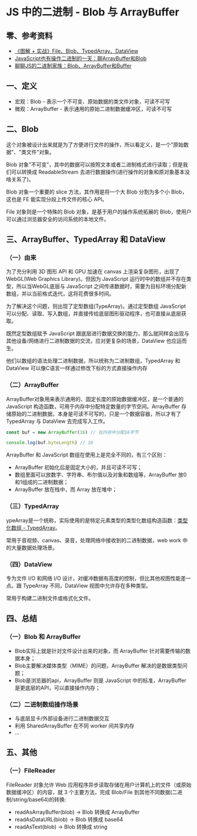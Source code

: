 # JS 中的二进制 - Blob 与 ArrayBuffer
## 零、参考资料
* [《图解 + 实战》File、Blob、TypedArray、DataView ](https://juejin.cn/post/7284513473316667453)
* [JavaScript也有操作二进制的一天：聊ArrayBuffer和Blob ](https://juejin.cn/post/6905180333151354887)
* [聊聊JS的二进制家族：Blob、ArrayBuffer和Buffer](https://zhuanlan.zhihu.com/p/97768916)

## 一、定义
* 宏观：Blob - 表示一个不可变、原始数据的类文件对象，可读不可写
* 微观：ArrayBuffer - 表示通用的原始二进制数据缓冲区，可读不可写

## 二、Blob
这个对象被设计出来就是为了方便进行文件的操作，所以看定义，是一个"原始数据"、"类文件"对象。
 
Blob 对象"不可变"，其中的数据可以按照文本或者二进制格式进行读取；但是我们可以转换成 ReadableStream 去进行数据操作(进行操作的对象和原对象基本没啥关系了)。
 
Blob 对象一个重要的 slice 方法，其作用是将一个大 Blob 分割为多个小 Blob，这也是 FE 能实现分段上传文件的核心 API。
 
File 对象则是一个特殊的 Blob 对象，是基于用户的操作系统拓展的 Blob，使用户可以通过浏览器安全的访问系统的本地文件。

## 三、ArrayBuffer、TypedArray 和 DataView
### （一）由来
为了充分利用 3D 图形 API 和 GPU 加速在 canvas 上渲染复杂图形，出现了WebGL(Web Graphics Library)。但因为 JavaScript 运行时中的数组并不存在类型，所以当WebGL底层与 JavaScript 之间传递数据时，需要为目标环境分配新数组，并以当前格式迭代，这将花费很多时间。

为了解决这个问题，则出现了定型数组(TypeArray)。通过定型数组 JavaScript 可以分配、读取、写入数组，并直接传给底层图形驱动程序，也可直接从底层获取。

既然定型数组赋予 JavaScript 跟底层进行数据交换的能力，那么就同样会出现与其他设备/网络进行二进制数据的交流，应对更复杂的场景，DataView 也应运而生。

他们以数组的语法处理二进制数据，所以统称为二进制数组，TypedArray 和 DataView 可以像C语言一样通过修改下标的方式直接操作内存

### （二）ArrayBuffer
ArrayBuffer对象用来表示通用的、固定长度的原始数据缓冲区，是一个普通的 JavaScript 构造函数，可用于内存中分配特定数量的字节空间。ArrayBuffer 存储原始的二进制数据，本身是可读不可写的，只是一个数据容器，所以才有了 TypedArray 与 DataView 去完成写入工作。
```js
const buf = new ArrayBuffer(16) // 在内存中分配16字节

console.log(buf.byteLength) // 16
```
ArrayBuffer 和 JavaScript 数组在使用上是完全不同的，有三个区别：
* ArrayBuffer 初始化后是固定大小的，并且可读不可写；
* 数组里面可以放数字、字符串、布尔值以及对象和数组等，ArrayBuffer 放0和1组成的二进制数据；
* ArrayBuffer 放在栈中，而 Array 放在堆中；

### （三）TypedArray
ypeArray是一个统称，实际使用的是特定元素类型的类型化数组构造函数：[类型化数组 - TypedArray](https://developer.mozilla.org/zh-CN/docs/Web/JavaScript/Reference/Global_Objects/TypedArray)。
 
常用于音视频、canvas、录音，处理网络中接收到的二进制数据，web work 中的大量数据处理场景。

### （四）DataView
专为文件 I/O 和网络 I/O 设计，对缓冲数据有高度的控制，但比其他视图性能差一点。跟 TypeArray 不同，DataView 视图中允许存在多种类型。

常用于构建二进制文件或格式化文件。

## 四、总结
### （一）Blob 和 ArrayBuffer
* Blob实际上就是针对文件设计出来的对象，而 ArrayBuffer 针对需要传输的数据本身；
* Blob主要解决媒体类型（MIME）的问题，ArrayBuffer 解决的是数据类型问题；
* Blob是浏览器的api，ArrayBuffer 则是 JavaScript 中的标准，ArrayBuffer 是更底层的API，可以直接操作内存；

### （二）二进制数组操作场景
* 与底层显卡/外部设备进行二进制数据交互
* 利用 SharedArrayBuffer 在不同 worker 间共享内存
* ...

## 五、其他
### （一）FileReader
FileReader 对象允许 Web 应用程序异步读取存储在用户计算机上的文件（或原始数据缓冲区）的内容，就 3 个主要方法，完成 Blob/File 到其他不同数据(二进制/string/base64)的转换:
* readAsArrayBuffer(blob) -> Blob 转换成 ArrayBuffer
* readAsDataURL(blob) -> Blob 转换成 base64
* readAsText(blob) -> Blob 转换成 string

